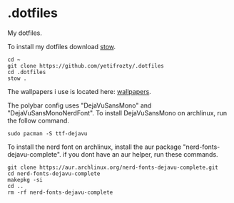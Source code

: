 # .dotfiles
My dotfiles.

To install my dotfiles download [stow](https://www.gnu.org/software/stow/).

```
cd ~
git clone https://github.com/yetifrozty/.dotfiles
cd .dotfiles
stow .
```

The wallpapers i use is located here: [wallpapers](https://github.com/thefallnn/Nord-Wallpapers).


The polybar config uses "DejaVuSansMono" and "DejaVuSansMonoNerdFont". 
To install DejaVuSansMono on archlinux, run the follow command.
```
sudo pacman -S ttf-dejavu
```
To install the nerd font on archlinux, install the aur package "nerd-fonts-dejavu-complete".
if you dont have an aur helper, run these commands.
```
git clone https://aur.archlinux.org/nerd-fonts-dejavu-complete.git
cd nerd-fonts-dejavu-complete
makepkg -si
cd ..
rm -rf nerd-fonts-dejavu-complete
```
